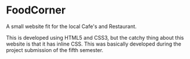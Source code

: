 # FoodCorner
A small website fit for the local Cafe's and Restaurant.

This is developed using HTML5 and CSS3, but the catchy thing about this website is that it has inline CSS. This was basically developed during the project submission of the fifth semester.
